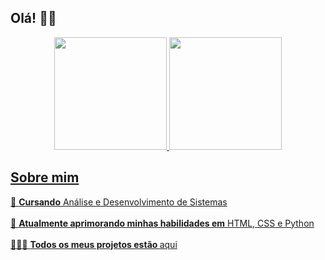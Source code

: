 <h2>Olá! 👋🏻</h2>

<div align="center">
  <a href="https://github.com./isadorabittinelli">
  <img height="180em" src="https://github-readme-stats.vercel.app/api/top-langs/?username=isadorabittinelli&layout=compact&langs_count=16&theme=dracula"/>
  <img height="180em" src="https://github-readme-stats.vercel.app/api?username=isadorabittinelli&show_icons=true&theme=dracula&include_all_commits=true&count_private=true"/>
</div>
    
<h2>Sobre mim</h2>

📖 <b>Cursando</b> Análise e Desenvolvimento de Sistemas
<br><br>
🌱 <b>Atualmente aprimorando minhas habilidades em</b> HTML, CSS e Python
<br><br>
👩🏻‍💻 <b>Todos os meus projetos estão </b> <a href="https://github.com/isadorabittinelli?tab=stars">aqui<a/>
<br><br>
